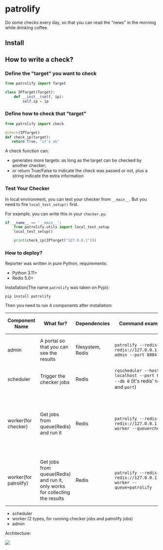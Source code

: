 # patrolify

Do some checks every day, so that you can read the "news" in the morning while
drinking coffee.

## Install

## How to write a check?

### Define the "target" you want to check

```python
from patrolify import Target

class IPTarget(Target):
    def __init__(self, ip):
        self.ip = ip
```

### Define how to check that "target"

```python
from patrolify import check

@check(IPTarget)
def check_ip(target):
   return True, "it's ok"
```

A check function can:

- generates more targets: as long as the target can be checked by another
  checker;
- or return True/False to indicate the check was passed or not, plus a string
  indicate the extra information

### Test Your Checker

In local environment, you can test your checker from `__main__`. But you need
to fire `local_test_setup()` first.

For example, you can write this in your `checker.py`:

```python
if __name__ == '__main__':
    from patrolify.utils import local_test_setup
    local_test_setup()

    print(check_ip(IPTarget("127.0.0.1")))
```

### How to deploy?

Reporter was written in pure Python, requirements:

- Python 3.11+
- Redis 5.0+

Installation(The name `patrolify` was taken on Pypi):

```shell
pip install patrolify
```

Then you need to run 4 components after installation:

|Component Name|What for?|Dependencies|Command example|Can deploy instances?|
|--------------|---------|------------|---------------|---------------------|
|admin|A portal so that you can see the results|filesystem, Redis|`patrolify --redis-url redis://127.0.0.1:6379 admin --port 8084`|Yes, as long as the result directory exist.|
|scheduler|Trigger the checker jobs|Redis|`rqscheduler --host localhost --port 6379 --db 0` (it's redis' `host` and `port`)| Yes, supports auto fail over|
|worker(for checker)|Get jobs from queue(Redis) and run it|Redis|`patrolify --redis-url redis://127.0.0.1:6379 worker --queue=checker`|Yes, every worker will get jobs from queue and run it, more workers, more work load|
|worker(for patrolify)|Get jobs from queue(Redis) and run it, only works for collecting the results|Redis|`patrolify --redis-url redis://127.0.0.1:6379 worker --queue=patrolify`|Yes, same above. But it must be deployed onto the same server with admin|

- scheduler
- worker (2 types, for running checker jobs and patrolify jobs)
- admin

Architecture:

![](docs/patrolify-diagram.jpg)
